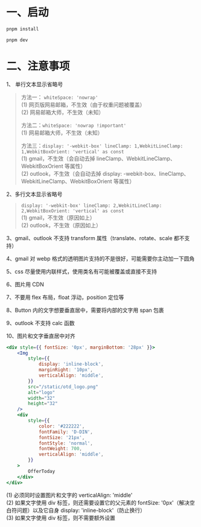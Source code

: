 # 一、启动

```bash
pnpm install

pnpm dev
```

# 二、注意事项

1、 单行文本显示省略号

> 方法一： `whiteSpace: 'nowrap'`  
> (1) 网页版网易邮箱，不生效（由于权重问题被覆盖）  
> (2) 网易邮箱大师，不生效（未知）
>
> 方法二：`whiteSpace: 'nowrap !important'`  
> (1) 网易邮箱大师，不生效（未知）
>
> 方法三：`display: '-webkit-box' lineClamp: 1,WebkitLineClamp: 1,WebkitBoxOrient: 'vertical' as const`  
> (1) gmail，不生效（会自动去掉 lineClamp、WebkitLineClamp、WebkitBoxOrient 等属性）  
> (2) outlook，不生效（会自动去掉 display: -webkit-box、lineClamp、WebkitLineClamp、WebkitBoxOrient 等属性）

2、多行文本显示省略号

> `display: '-webkit-box' lineClamp: 2,WebkitLineClamp: 2,WebkitBoxOrient: 'vertical' as const`  
> (1) gmail，不生效（原因如上）  
> (2) outlook，不生效（原因如上）

3、gmail、outlook 不支持 transform 属性（translate、rotate、scale 都不支持）

4、gmail 对 webp 格式的透明图片支持的不是很好，可能需要你主动加一下圆角

5、css 尽量使用内联样式，使用类名有可能被覆盖或直接不支持

6、图片用 CDN

7、不要用 flex 布局，float 浮动，position 定位等

8、Button 内的文字想要垂直居中，需要将内部的文字用 span 包裹

9、outlook 不支持 calc 函数

10、图片和文字垂直居中对齐

```jsx
<div style={{ fontSize: '0px', marginBottom: '28px' }}>
	<Img
		style={{
			display: 'inline-block',
			marginRight: '10px',
			verticalAlign: 'middle',
		}}
		src="/static/otd_logo.png"
		alt="logo"
		width="32"
		height="32"
	/>
	<div
		style={{
			color: '#222222',
			fontFamily: 'D-DIN',
			fontSize: '21px',
			fontStyle: 'normal',
			fontWeight: 700,
			verticalAlign: 'middle',
		}}
	>
		OfferToday
	</div>
</div>
```

(1) 必须同时设置图片和文字的 verticalAlign: 'middle'  
(2) 如果文字使用 div 标签，则还需要设置它的父元素的 fontSize: '0px'（解决空白符问题）以及它自身 display: 'inline-block'（防止换行）  
(3) 如果文字使用 div 标签，则不需要额外设置
